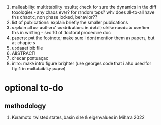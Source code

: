 1. malleability: multistability results; check for sure the dynamics in the diff topologies - any chaos ever? for random tops? why does all-to-all have this chaotic, non phase locked, behavior??
2. list of publications: explain briefly the smaller publications
3. explain all co-authors' contributions in detail; ulrike needs to confirm this in writting - sec 10 of doctoral procedure doc
3. papers: put the footnote; make sure i dont mention them as papers, but as chapters
4. updaaet bib file
6. ABSTRACT!
7. checar pontuaçao
7. intro: make intro figure brighter (use georges code that i also used for fig 4 in multataiblity paper)


# optional to-do
## methodology
1. Kuramoto: twisted states, basin size & eigenvalues in Mihara 2022
